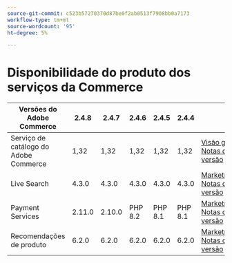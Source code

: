 ```yaml
---
source-git-commit: c523b57270370d87be0f2ab0513f7908bb0a7173
workflow-type: tm+mt
source-wordcount: '95'
ht-degree: 5%

---
```

# Disponibilidade do produto dos serviços da Commerce


<table style="table-layout:auto">
  <thead>
    <tr>
      <th>Versões do Adobe Commerce</th>
      <th>2.4.8</th>
      <th>2.4.7</th>
      <th>2.4.6</th>
      <th>2.4.5</th>
      <th>2.4.4</th>
      <th></th>
    </tr>
  </thead>
  <tbody>
      <tr>
          <td>Serviço de catálogo do Adobe Commerce</td>
          <td>1,32</td>
          <td>1,32</td>
          <td>1,32</td>
          <td>1,32</td>
          <td>1,32</td>
          <td>
              <a href="https://experienceleague.adobe.com/pt-br/docs/commerce/catalog-service/guide-overview">Visão geral</a><br/>
              <a href="https://experienceleague.adobe.com/pt-br/docs/commerce/catalog-service/release-notes">Notas de versão</a><br/>
          </td>
      </tr>
      <tr>
          <td>Live Search</td>
          <td>4.3.0</td>
          <td>4.3.0</td>
          <td>4.3.0</td>
          <td>4.3.0</td>
          <td>4.3.0</td>
          <td>
              <a href="https://commercemarketplace.adobe.com/magento-live-search.html">Marketplace</a><br/>
              <a href="https://experienceleague.adobe.com/pt-br/docs/commerce/live-search/release-notes">Notas de versão</a><br/>
          </td>
      </tr>
      <tr>
          <td>Payment Services</td>
          <td>2.11.0</td>
          <td>2.10.0</td>
          <td>PHP 8.2</td>
          <td>PHP 8.1</td>
          <td>PHP 8.1</td>
          <td>
              <a href="https://commercemarketplace.adobe.com/magento-payment-services.html">Marketplace</a><br/>
              <a href="https://experienceleague.adobe.com/pt-br/docs/commerce/payment-services/release-notes">Notas de versão</a><br/>
          </td>
      </tr>
      <tr>
          <td>Recomendações de produto</td>
          <td>6.2.0</td>
          <td>6.2.0</td>
          <td>6.2.0</td>
          <td>6.2.0</td>
          <td>6.2.0</td>
          <td>
              <a href="https://commercemarketplace.adobe.com/magento-product-recommendations.html">Marketplace</a><br/>
              <a href="https://experienceleague.adobe.com/pt-br/docs/commerce/product-recommendations/release-notes">Notas de versão</a><br/>
          </td>
      </tr>
  </tbody>
</table>
